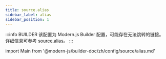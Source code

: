 ```yaml
---
title: source.alias
sidebar_label: alias
sidebar_position: 1
---
```


:::info BUILDER
该配置为 Modern.js Builder 配置，可能存在无法跳转的链接。详细信息可参考 [source.alias](https://modernjs.dev/builder/zh/api/config-source.html#source-alias)。
:::

import Main from '@modern-js/builder-doc/zh/config/source/alias.md'

<Main />
